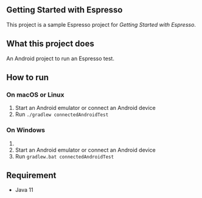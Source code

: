## Getting Started with Espresso

This project is a sample Espresso project for _Getting Started with Espresso_.

## What this project does

An Android project to run an Espresso test.

## How to run

### On macOS or Linux

1. Start an Android emulator or connect an Android device 
2. Run `./gradlew connectedAndroidTest`

### On Windows
1. 
2. Start an Android emulator or connect an Android device
3. Run `gradlew.bat connectedAndroidTest`

## Requirement
- Java 11
